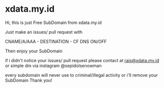 # xdata.my.id

Hi, this is just Free SubDomain from xdata.my.id


Just make an issues/ pull request with

CNAME/A/AAA - DESTINATION - CF DNS ON/OFF

Then enjoy your SubDomain

if i didn't notice your issues/ pull request please contact at rais@xdata.my.id or simple dm via instagram @sepidolsenowman

every subdomain will never use to criminal/illegal activity or i'll remove your SubDomain
Thank you!
